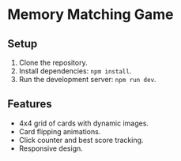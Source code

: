 # Memory Matching Game

## Setup

1. Clone the repository.
2. Install dependencies: `npm install`.
3. Run the development server: `npm run dev`.

## Features

- 4x4 grid of cards with dynamic images.
- Card flipping animations.
- Click counter and best score tracking.
- Responsive design.
